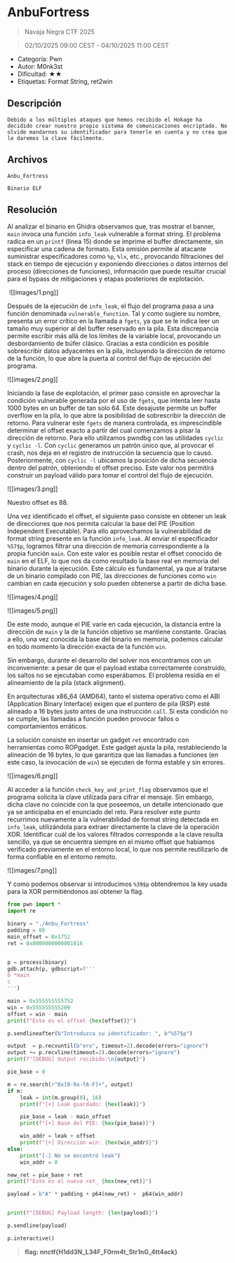 # AnbuFortress 

> Navaja Negra CTF 2025

> 02/10/2025 09:00 CEST - 04/10/2025 11:00 CEST

* Categoría: Pwn
* Autor: M0nk3st 
* Dificultad: ★★
* Etiquetas: Format String, ret2win

## Descripción

    Debido a los múltiples ataques que hemos recibido el Hokage ha decidido crear nuestro propio sistema de comunicaciones encriptado. No olvide mandarnos su identificador para tenerle en cuenta y no crea que le daremos la clave fácilmente.

## Archivos

    Anbu_Fortress

```
Binario ELF
```

## Resolución

Al analizar el binario en Ghidra observamos que, tras mostrar el banner, `main` invoca una función `info_leak` vulnerable a format string. El problema radica en un `printf` (línea 15) donde se imprime el buffer directamente, sin especificar una cadena de formato. Esta omisión permite al atacante suministrar especificadores como `%p`, `%lx`, etc., provocando filtraciones del stack en tiempo de ejecución y exponiendo direcciones o datos internos del proceso (direcciones de funciones), información que puede resultar crucial para el bypass de mitigaciones y etapas posteriores de explotación.

 ![[images/1.png]]

Después de la ejecución de `info_leak`, el flujo del programa pasa a una función denominada `vulnerable_function`. Tal y como sugiere su nombre, presenta un error crítico en la llamada a `fgets`, ya que se le indica leer un tamaño muy superior al del buffer reservado en la pila. Esta discrepancia permite escribir más allá de los límites de la variable local, provocando un desbordamiento de búfer clásico. Gracias a esta condición es posible sobrescribir datos adyacentes en la pila, incluyendo la dirección de retorno de la función, lo que abre la puerta al control del flujo de ejecución del programa.

![[images/2.png]]

Iniciando la fase de explotación, el primer paso consiste en aprovechar la condición vulnerable generada por el uso de `fgets`, que intenta leer hasta 1000 bytes en un buffer de tan solo 64. Este desajuste permite un buffer overflow en la pila, lo que abre la posibilidad de sobrescribir la dirección de retorno. Para vulnerar este `fgets` de manera controlada, es imprescindible determinar el offset exacto a partir del cual comenzamos a pisar la dirección de retorno. Para ello utilizamos pwndbg con las utilidades `cyclic` y `cyclic -l`. Con `cyclic` generamos un patrón único que, al provocar el crash, nos deja en el registro de instrucción la secuencia que lo causó. Posteriormente, con `cyclic -l` ubicamos la posición de dicha secuencia dentro del patrón, obteniendo el offset preciso. Este valor nos permitirá construir un payload válido para tomar el control del flujo de ejecución.
  
![[images/3.png]]

Nuestro offset es 88.

Una vez identificado el offset, el siguiente paso consiste en obtener un leak de direcciones que nos permita calcular la base del PIE (Position Independent Executable). Para ello aprovechamos la vulnerabilidad de format string presente en la función `info_leak`. Al enviar el especificador `%57$p`, logramos filtrar una dirección de memoria correspondiente a la propia función `main`. Con este valor es posible restar el offset conocido de `main` en el ELF, lo que nos da como resultado la base real en memoria del binario durante la ejecución. Este cálculo es fundamental, ya que al tratarse de un binario compilado con PIE, las direcciones de funciones como `win` cambian en cada ejecución y solo pueden obtenerse a partir de dicha base.

![[images/4.png]]

![[images/5.png]]

De este modo, aunque el PIE varíe en cada ejecución, la distancia entre la dirección de `main` y la de la función objetivo se mantiene constante. Gracias a ello, una vez conocida la base del binario en memoria, podemos calcular en todo momento la dirección exacta de la función `win`.

Sin embargo, durante el desarrollo del solver nos encontramos con un inconveniente: a pesar de que el payload estaba correctamente construido, los saltos no se ejecutaban como esperábamos. El problema residía en el alineamiento de la pila (stack alignment).

En arquitecturas x86_64 (AMD64), tanto el sistema operativo como el ABI (Application Binary Interface) exigen que el puntero de pila (RSP) esté alineado a 16 bytes justo antes de una instrucción `call`. Si esta condición no se cumple, las llamadas a función pueden provocar fallos o comportamientos erráticos.

La solución consiste en insertar un gadget `ret` encontrado con herramientas como ROPgadget. Este gadget ajusta la pila, restableciendo la alineación de 16 bytes, lo que garantiza que las llamadas a funciones (en este caso, la invocación de `win`) se ejecuten de forma estable y sin errores.

![[images/6.png]]

Al acceder a la función `check_key_and_print_flag` observamos que el programa solicita la clave utilizada para cifrar el mensaje. Sin embargo, dicha clave no coincide con la que poseemos, un detalle intencionado que ya se anticipaba en el enunciado del reto. Para resolver este punto recurrimos nuevamente a la vulnerabilidad de format string detectada en `info_leak`, utilizándola para extraer directamente la clave de la operación XOR. Identificar cuál de los valores filtrados corresponde a la clave resulta sencillo, ya que se encuentra siempre en el mismo offset que habíamos verificado previamente en el entorno local, lo que nos permite reutilizarlo de forma confiable en el entorno remoto.

![[images/7.png]]

Y como podemos observar si introducimos `%39$p` obtendremos la key usada para la XOR permitiéndonos así obtener la flag.

```python
from pwn import *
import re

binary = "./Anbu_Fortress"
padding = 88
main_offset = 0x1752   
ret = 0x0000000000001016


p = process(binary)
gdb.attach(p, gdbscript=f'''
b *main
c
''')

main = 0x555555555752
win = 0x555555555209
offset = win - main
print(f"Este es el offset {hex(offset)}")

p.sendlineafter(b"Introduzca su identificador: ", b"%57$p")

output  = p.recvuntil(b"ero", timeout=2).decode(errors="ignore")
output += p.recvline(timeout=2).decode(errors="ignore")
print(f"[DEBUG] Output recibido:\n{output}")

pie_base = 0

m = re.search(r"0x[0-9a-fA-F]+", output)
if m:
    leak = int(m.group(0), 16)
    print(f"[+] Leak guardado: {hex(leak)}")

    pie_base = leak - main_offset
    print(f"[+] Base del PIE: {hex(pie_base)}")

    win_addr = leak + offset
    print(f"[+] Dirección win: {hex(win_addr)}")
else:
    print("[-] No se encontró leak")
    win_addr = 0

new_ret = pie_base + ret
print(f"Este es el nuevo ret_ {hex(new_ret)}")

payload = b"A" * padding + p64(new_ret) +  p64(win_addr)


print(f"[DEBUG] Payload length: {len(payload)}")

p.sendline(payload)

p.interactive()
```

> **flag: nnctf{H1dd3N_L34F_F0rm4t_Str1nG_4tt4ack}**